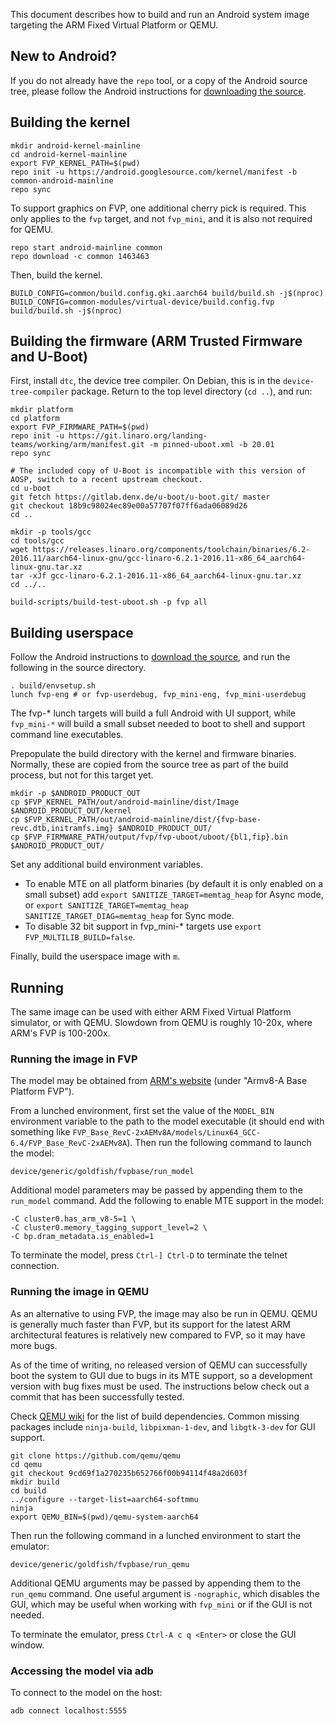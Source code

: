 This document describes how to build and run an Android system image targeting
the ARM Fixed Virtual Platform or QEMU.

## New to Android?

If you do not already have the ``repo`` tool, or a copy of the Android
source tree, please follow the Android instructions for [downloading the
source](https://source.android.com/setup/build/downloading).

## Building the kernel

```
mkdir android-kernel-mainline
cd android-kernel-mainline
export FVP_KERNEL_PATH=$(pwd)
repo init -u https://android.googlesource.com/kernel/manifest -b common-android-mainline
repo sync
```

To support graphics on FVP, one additional cherry pick is required. This only
applies to the ``fvp`` target, and not ``fvp_mini``, and it is also not required
for QEMU.

```
repo start android-mainline common
repo download -c common 1463463
```

Then, build the kernel.

```
BUILD_CONFIG=common/build.config.gki.aarch64 build/build.sh -j$(nproc)
BUILD_CONFIG=common-modules/virtual-device/build.config.fvp build/build.sh -j$(nproc)
```

## Building the firmware (ARM Trusted Firmware and U-Boot)

First, install ``dtc``, the device tree compiler. On Debian, this is in the
``device-tree-compiler`` package. Return to the top level directory (`cd ..`), and run:
```
mkdir platform
cd platform
export FVP_FIRMWARE_PATH=$(pwd)
repo init -u https://git.linaro.org/landing-teams/working/arm/manifest.git -m pinned-uboot.xml -b 20.01
repo sync

# The included copy of U-Boot is incompatible with this version of AOSP, switch to a recent upstream checkout.
cd u-boot
git fetch https://gitlab.denx.de/u-boot/u-boot.git/ master
git checkout 18b9c98024ec89e00a57707f07ff6ada06089d26
cd ..

mkdir -p tools/gcc
cd tools/gcc
wget https://releases.linaro.org/components/toolchain/binaries/6.2-2016.11/aarch64-linux-gnu/gcc-linaro-6.2.1-2016.11-x86_64_aarch64-linux-gnu.tar.xz
tar -xJf gcc-linaro-6.2.1-2016.11-x86_64_aarch64-linux-gnu.tar.xz
cd ../..

build-scripts/build-test-uboot.sh -p fvp all
```

## Building userspace

Follow the Android instructions to [download the
source](https://source.android.com/setup/build/downloading), and run the
following in the source directory.

```
. build/envsetup.sh
lunch fvp-eng # or fvp-userdebug, fvp_mini-eng, fvp_mini-userdebug
```

The fvp-* lunch targets will build a full Android with UI support, while
`fvp_mini-*` will build a small subset needed to boot to shell and support
command line executables.

Prepopulate the build directory with the kernel and firmware binaries. Normally,
these are copied from the source tree as part of the build process, but not for
this target yet.

```
mkdir -p $ANDROID_PRODUCT_OUT
cp $FVP_KERNEL_PATH/out/android-mainline/dist/Image $ANDROID_PRODUCT_OUT/kernel
cp $FVP_KERNEL_PATH/out/android-mainline/dist/{fvp-base-revc.dtb,initramfs.img} $ANDROID_PRODUCT_OUT/
cp $FVP_FIRMWARE_PATH/output/fvp/fvp-uboot/uboot/{bl1,fip}.bin $ANDROID_PRODUCT_OUT/
```

Set any additional build environment variables.
* To enable MTE on all platform binaries (by default it is only enabled on a
  small subset) add `export SANITIZE_TARGET=memtag_heap` for Async mode, or
  `export SANITIZE_TARGET=memtag_heap SANITIZE_TARGET_DIAG=memtag_heap` for Sync
  mode.
* To disable 32 bit support in fvp_mini-* targets use
  `export FVP_MULTILIB_BUILD=false`.

Finally, build the userspace image with `m`.

## Running

The same image can be used with either ARM Fixed Virtual Platform simulator, or
with QEMU. Slowdown from QEMU is roughly 10-20x, where ARM's FVP is 100-200x.

### Running the image in FVP

The model may be obtained from [ARM's
website](https://developer.arm.com/tools-and-software/simulation-models/fixed-virtual-platforms)
(under "Armv8-A Base Platform FVP").

From a lunched environment, first set the value of the ``MODEL_BIN`` environment
variable to the path to the model executable (it should end with something like
`FVP_Base_RevC-2xAEMv8A/models/Linux64_GCC-6.4/FVP_Base_RevC-2xAEMv8A`). Then
run the following command to launch the model:
```
device/generic/goldfish/fvpbase/run_model
```
Additional model parameters may be passed by appending them to the
``run_model`` command. Add the following to enable MTE support in the model:
```
-C cluster0.has_arm_v8-5=1 \
-C cluster0.memory_tagging_support_level=2 \
-C bp.dram_metadata.is_enabled=1
```

To terminate the model, press ``Ctrl-] Ctrl-D`` to terminate the telnet
connection.

### Running the image in QEMU

As an alternative to using FVP, the image may also be run in QEMU.
QEMU is generally much faster than FVP, but its support for the
latest ARM architectural features is relatively new compared to FVP,
so it may have more bugs.

As of the time of writing, no released version of QEMU can successfully
boot the system to GUI due to bugs in its MTE support, so a development
version with bug fixes must be used. The instructions below check out a
commit that has been successfully tested.

Check [QEMU wiki](https://wiki.qemu.org/Hosts/Linux#Building_QEMU_for_Linux) for
the list of build dependencies. Common missing packages include `ninja-build`,
`libpixman-1-dev`, and `libgtk-3-dev` for GUI support.

```
git clone https://github.com/qemu/qemu
cd qemu
git checkout 9cd69f1a270235b652766f00b94114f48a2d603f
mkdir build
cd build
../configure --target-list=aarch64-softmmu
ninja
export QEMU_BIN=$(pwd)/qemu-system-aarch64
```

Then run the following command in a lunched environment to start the emulator:
```
device/generic/goldfish/fvpbase/run_qemu
```
Additional QEMU arguments may be passed by appending them to the ``run_qemu``
command. One useful argument is ``-nographic``, which disables the GUI, which
may be useful when working with ``fvp_mini`` or if the GUI is not needed.

To terminate the emulator, press ``Ctrl-A c q <Enter>`` or close the GUI
window.

### Accessing the model via adb

To connect to the model on the host:
```
adb connect localhost:5555
```
